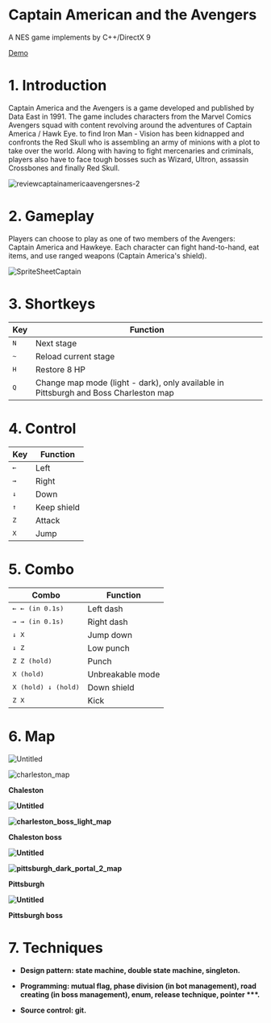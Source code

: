 # Captain American and the Avengers

A NES game implements by C++/DirectX 9 

[Demo](https://youtu.be/vn-aJki_Cs0)

# 1. Introduction

Captain America and the Avengers is a game developed and published by Data East in 1991. The game includes characters from the Marvel Comics Avengers squad with content revolving around the adventures of Captain America / Hawk Eye. to find Iron Man - Vision has been kidnapped and confronts the Red Skull who is assembling an army of minions with a plot to take over the world. Along with having to fight mercenaries and criminals, players also have to face tough bosses such as Wizard, Ultron, assassin Crossbones and finally Red Skull.

![reviewcaptainamericaavengersnes-2](https://user-images.githubusercontent.com/43202025/62993710-d4feb900-be82-11e9-98ef-44ecda665a59.jpg)

# 2. Gameplay

Players can choose to play as one of two members of the Avengers: Captain America and Hawkeye. Each character can fight hand-to-hand, eat items, and use ranged weapons (Captain America's shield).

![SpriteSheetCaptain](https://user-images.githubusercontent.com/43202025/62993666-a2ed5700-be82-11e9-9aff-37ec012114ae.png)

# 3. Shortkeys

 Key | Function |
|-----|---------|
| <kbd>N</kbd> | Next stage |
| <kbd>~</kbd> | Reload current stage | 
| <kbd>H</kbd> | Restore 8 HP |
| <kbd>Q</kbd> | Change map mode (light - dark), only available in Pittsburgh and Boss Charleston map |


# 4. Control

 Key | Function |
|-----|---------|
| <kbd>←</kbd> | Left |
| <kbd>→</kbd> | Right | 
| <kbd>↓</kbd> | Down |
| <kbd>↑</kbd> | Keep shield |
| <kbd>Z</kbd> | Attack |
| <kbd>X</kbd> | Jump |


# 5. Combo

 Combo | Function |
|-----|---------|
| <kbd>← ← (in 0.1s)</kbd> | Left dash |
| <kbd>→ → (in 0.1s)</kbd> | Right dash | 
| <kbd>↓ X</kbd> | Jump down |
| <kbd>↓ Z</kbd> | Low punch |
| <kbd>Z Z (hold)</kbd> | Punch |
| <kbd>X (hold)</kbd> | Unbreakable mode |
| <kbd>X (hold) ↓ (hold)</kbd> | Down shield |
| <kbd>Z X</kbd> | Kick |

# 6. Map

![Untitled](https://user-images.githubusercontent.com/43202025/62994342-90285180-be85-11e9-9287-fbc579b9aba7.png)

![charleston_map](https://user-images.githubusercontent.com/43202025/62994406-ebf2da80-be85-11e9-8de8-69774d39fcfd.png)

<b>Chaleston<b>

![Untitled](https://user-images.githubusercontent.com/43202025/62994390-c82f9480-be85-11e9-861c-44fc4fe2a319.png)

![charleston_boss_light_map](https://user-images.githubusercontent.com/43202025/62994405-eb5a4400-be85-11e9-8f03-a2f169858f79.png)

<b>Chaleston boss<b>

![Untitled](https://user-images.githubusercontent.com/43202025/62994438-1a70b580-be86-11e9-919a-1dea145cf60f.png)

![pittsburgh_dark_portal_2_map](https://user-images.githubusercontent.com/43202025/62994407-edbc9e00-be85-11e9-9487-c9035df82647.png)

<b>Pittsburgh<b>

![Untitled](https://user-images.githubusercontent.com/43202025/62994447-2eb4b280-be86-11e9-8e98-d504429aa26f.png)

<b>Pittsburgh boss

# 7. Techniques

- Design pattern: state machine, double state machine, singleton.

- Programming: mutual flag, phase division (in bot management), road creating (in boss management), enum, release technique, pointer ***.

- Source control: git.

